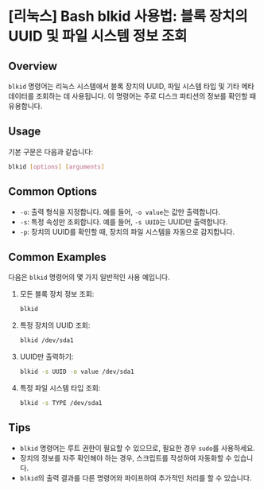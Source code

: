 # [리눅스] Bash blkid 사용법: 블록 장치의 UUID 및 파일 시스템 정보 조회

## Overview
`blkid` 명령어는 리눅스 시스템에서 블록 장치의 UUID, 파일 시스템 타입 및 기타 메타데이터를 조회하는 데 사용됩니다. 이 명령어는 주로 디스크 파티션의 정보를 확인할 때 유용합니다.

## Usage
기본 구문은 다음과 같습니다:

```bash
blkid [options] [arguments]
```

## Common Options
- `-o`: 출력 형식을 지정합니다. 예를 들어, `-o value`는 값만 출력합니다.
- `-s`: 특정 속성만 조회합니다. 예를 들어, `-s UUID`는 UUID만 출력합니다.
- `-p`: 장치의 UUID를 확인할 때, 장치의 파일 시스템을 자동으로 감지합니다.

## Common Examples
다음은 `blkid` 명령어의 몇 가지 일반적인 사용 예입니다.

1. 모든 블록 장치 정보 조회:
   ```bash
   blkid
   ```

2. 특정 장치의 UUID 조회:
   ```bash
   blkid /dev/sda1
   ```

3. UUID만 출력하기:
   ```bash
   blkid -s UUID -o value /dev/sda1
   ```

4. 특정 파일 시스템 타입 조회:
   ```bash
   blkid -s TYPE /dev/sda1
   ```

## Tips
- `blkid` 명령어는 루트 권한이 필요할 수 있으므로, 필요한 경우 `sudo`를 사용하세요.
- 장치의 정보를 자주 확인해야 하는 경우, 스크립트를 작성하여 자동화할 수 있습니다.
- `blkid`의 출력 결과를 다른 명령어와 파이프하여 추가적인 처리를 할 수 있습니다.